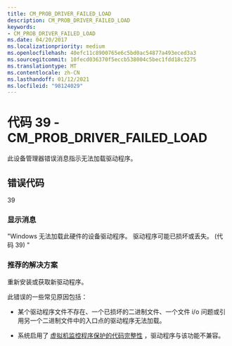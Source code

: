 ```yaml
---
title: CM_PROB_DRIVER_FAILED_LOAD
description: CM_PROB_DRIVER_FAILED_LOAD
keywords:
- CM_PROB_DRIVER_FAILED_LOAD
ms.date: 04/20/2017
ms.localizationpriority: medium
ms.openlocfilehash: 40efc11c8900765e6c5bd0ac54877a493eced3a3
ms.sourcegitcommit: 10fecd036370f5eccb538004c5bec1fdd18c3275
ms.translationtype: MT
ms.contentlocale: zh-CN
ms.lasthandoff: 01/12/2021
ms.locfileid: "98124029"
---
```

# <a name="code-39---cm_prob_driver_failed_load"></a>代码 39 - CM_PROB_DRIVER_FAILED_LOAD

此设备管理器错误消息指示无法加载驱动程序。

## <a name="error-code"></a>错误代码

39

### <a name="display-message"></a>显示消息

"Windows 无法加载此硬件的设备驱动程序。 驱动程序可能已损坏或丢失。  (代码 39) "

### <a name="recommended-resolution"></a>推荐的解决方案

重新安装或获取新驱动程序。

此错误的一些常见原因包括：

- 某个驱动程序文件不存在、一个已损坏的二进制文件、一个文件 i/o 问题或引用另一个二进制文件中的入口点的驱动程序无法加载。

- 系统启用了 [虚拟机监控程序保护的代码完整性](/windows-hardware/test/hlk/testref/driver-compatibility-with-device-guard) ，驱动程序与该功能不兼容。